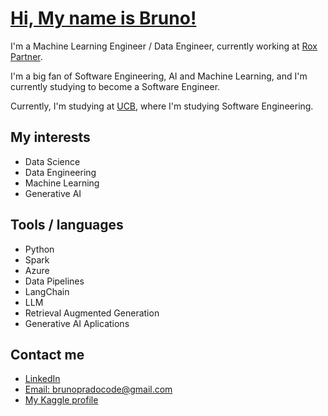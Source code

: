 # [Hi, My name is Bruno!](https://brcprado.com.br/)

I'm a Machine Learning Engineer / Data Engineer, currently working at [Rox Partner](https://roxpartner.com/).

I'm a big fan of Software Engineering, AI and Machine Learning, and I'm currently studying to become a Software Engineer.

Currently, I'm studying at [UCB](https://ucb.catolica.edu.br/), where I'm studying Software Engineering.
  
  
## My interests
- Data Science
- Data Engineering
- Machine Learning
- Generative AI


## Tools / languages

- Python
- Spark
- Azure
- Data Pipelines
- LangChain
- LLM
- Retrieval Augmented Generation
- Generative AI Aplications

<!-- logo of the tools i use -->


## Contact me

- [LinkedIn](https://www.linkedin.com/in/bruno-prado-7b5b6b1a3/)
- [Email: brunopradocode@gmail.com](mailto:brunopradocode@gmail.com)
- [My Kaggle profile](https://www.kaggle.com/brunocprado)


